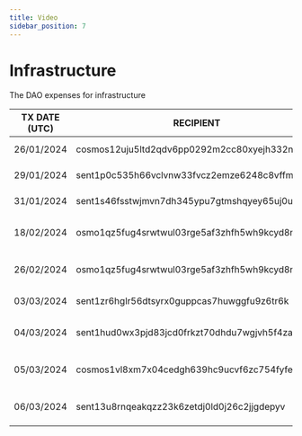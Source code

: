 ```yaml
---
title: Video
sidebar_position: 7
---
```


# Infrastructure

The DAO expenses for infrastructure

| TX DATE (UTC) | RECIPIENT                                 | AMOUNT | DESCRIPTION | TX DETAILS
|---------------|-------------------------------------------|--------|-------------|-----------
| 26/01/2024 | cosmos12uju5ltd2qdv6pp0292m2cc80xyejh332n6ymg | 7.9 ATOM | Omniflix Video | [🔎](https://www.mintscan.io/cosmos/txs/352DA11518462ED15104B3023AC420F135B255F9E0B8C54265C43D56352EF121?height=18886179)
| 29/01/2024 | sent1p0c535h66vclvnw33fvcz2emze6248c8vffmu7 | 100,000 DVPN | Video VPN Bounty | [🔎](https://www.mintscan.io/sentinel/txs/2ADE29AC08BC6B185321659C7AB6687C9397C9E571444EEEBEBB0ADCC34BD2F9?height=14702060)
| 31/01/2024 | sent1s46fsstwjmvn7dh345ypu7gtmshqyey65uj0uf | 220,000 DVPN | Video Editor x1 | [🔎](https://www.mintscan.io/sentinel/txs/B3A11AF15D1251EB9FF06E3FAB52147F9DE598C8C30FDA2ECBD41E117DDD5E46?height=14731067)
| 18/02/2024 | osmo1qz5fug4srwtwul03rge5af3zhfh5wh9kcyd8na | 200 USDC | Omniflix Video made by Ab Eff | [🔎](https://www.mintscan.io/osmosis/txs/45F3AC25905B02070AA45E78DE986E5829E011754EF1E0BE5E341EFE21E971DF?height=13860840)
| 26/02/2024 | osmo1qz5fug4srwtwul03rge5af3zhfh5wh9kcyd8na | 100 USDC | Omniflix video made by Ab Eff | [🔎](https://www.mintscan.io/osmosis/txs/6AD2C9F9B693A0AEBC3089858C6543843711A4FCA8E8496B073DC1A4DF89A19B?height=13999680)
| 03/03/2024 | sent1zr6hglr56dtsyrx0guppcas7huwggfu9z6tr6k | 100,000 DVPN | Node Manual Setup Video | [🔎](https://www.mintscan.io/sentinel/txs/A609EA99987345AE9BFD79B2DFF7DDFBD6AE2B7E6476A0C36D368515402EFAD8?height=15202193)
| 04/03/2024 | sent1hud0wx3pjd83jcd0frkzt70dhdu7wgjvh5f4za | 200,000 DVPN | Node Linux Script & VPS Setup Video | [🔎](https://www.mintscan.io/sentinel/txs/C522DEFFEEADD6AAA143B46481AA1693F065A5A00CD9CA854B5E0F1D575C0EEE?height=15202839)
| 05/03/2024 | cosmos1vl8xm7x04cedgh639hc9ucvf6zc754fyfewhef | 176.186976 ATOM | Video Designer New Stats GIF | [🔎](https://www.mintscan.io/cosmos/tx/96ADFCBC38208BC65DCE929866B67307306881478FD302DE11852D6E8B80A603?height=19432306)
| 06/03/2024 | sent13u8rnqeakqzz23k6zetdj0ld0j26c2jjgdepyv | 100,000 DVPN | Node Raspberry Setup Video | [🔎](https://www.mintscan.io/sentinel/tx/A6E49E1EAD1D720A6D57DD3A2734BE2CA69749B05C5F58A9FC832B9974EF2A1A?height=15234937)